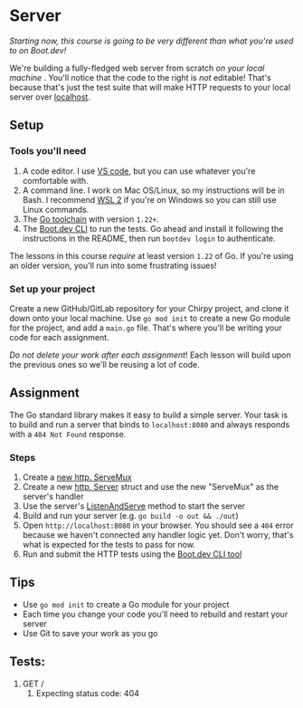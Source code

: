 # Server

_Starting now, this course is going to be very different than what you're used to on Boot.dev!_

We're building a fully-fledged web server from scratch _on your local machine_ . You'll notice that the code to the right is _not_ editable! That's because that's just the test suite that will make HTTP requests to your local server over [localhost](https://www.hostinger.com/tutorials/what-is-localhost).

## Setup

### Tools you'll need

1.  A code editor. I use [VS code](https://code.visualstudio.com/), but you can use whatever you're comfortable with.
2.  A command line. I work on Mac OS/Linux, so my instructions will be in Bash. I recommend [WSL 2](https://docs.microsoft.com/en-us/windows/wsl/install) if you're on Windows so you can still use Linux commands.
3.  The [Go toolchain](https://golang.org/doc/install) with version `1.22+`.
4.  The [Boot.dev CLI](https://github.com/bootdotdev/bootdev) to run the tests. Go ahead and install it following the instructions in the README, then run `bootdev login` to authenticate.

The lessons in this course _require_ at least version `1.22` of Go. If you're using an older version, you'll run into some frustrating issues!

### Set up your project

Create a new GitHub/GitLab repository for your Chirpy project, and clone it down onto your local machine. Use `go mod init` to create a new Go module for the project, and add a `main.go` file. That's where you'll be writing your code for each assignment.

_Do not delete your work after each assignment_! Each lesson will build upon the previous ones so we'll be reusing a lot of code.

## Assignment

The Go standard library makes it easy to build a simple server. Your task is to build and run a server that binds to `localhost:8080` and always responds with a `404 Not Found` response.

### Steps

1.  Create a [new http. ServeMux](https://pkg.go.dev/net/http#NewServeMux)
2.  Create a new [http. Server](https://pkg.go.dev/net/http#Server) struct and use the new "ServeMux" as the server's handler
3.  Use the server's [ListenAndServe](https://pkg.go.dev/net/http#Server.ListenAndServe) method to start the server
4.  Build and run your server (e.g. `go build -o out && ./out`)
5.  Open `http://localhost:8080` in your browser. You should see a `404` error because we haven't connected any handler logic yet. Don't worry, that's what is expected for the tests to pass for now.
6.  Run and submit the HTTP tests using the [Boot.dev CLI tool](https://github.com/bootdotdev/bootdev)

## Tips

- Use `go mod init` to create a Go module for your project
- Each time you change your code you'll need to rebuild and restart your server
- Use Git to save your work as you go

## Tests:

1. GET /
   1. Expecting status code: 404
